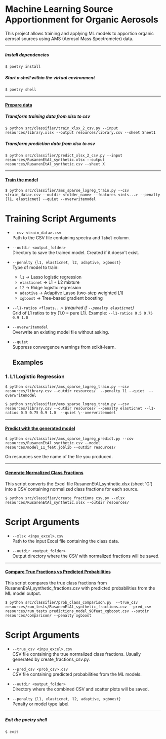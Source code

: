 # Machine Learning Source Apportionment for Organic Aerosols

This project allows training and applying ML models to apportion organic aerosol sources using AMS (Aerosol Mass Spectrometer) data.

---

##### Install dependencies

```
$ poetry install
```

##### Start a shell within the virtual environment

```
$ poetry shell
```

-----------

#### <u>Prepare data</u>

##### Transform training data from xlsx to csv

```
$ python src/classifier/train_xlsx_2_csv.py --input resources/library.xlsx --output resources/library.csv --sheet Sheet1
```

##### Transform prediction data from xlsx to csv 

```
$ python src/classifier/predict_xlsx_2_csv.py --input resources/RusanenEtAl_synthetic.xlsx --output resources/RusanenEtAl_synthetic.csv --sheet X
```

------------------

#### <u>Train the model</u>

```
$ python src/classifier/ams_sparse_logreg_train.py --csv <train_data>.csv --outdir <folder_name> --features <ints...> --penalty {l1, elasticnet} --quiet --overwritemodel
```

# Training Script Arguments

- `--csv <train_data>.csv`  
  Path to the CSV file containing spectra and `label` column.

- `--outdir <output_folder>`  
  Directory to save the trained model. Created if it doesn't exist.

- `--penalty {l1, elasticnet, l2, adaptive, xgboost}`  
  Type of model to train:  
  - `l1` → Lasso logistic regression  
  - `elasticnet` → L1 + L2 mixture  
  - `l2` → Ridge logistic regression  
  - `adaptive` → Adaptive Lasso (two-step weighted L1)  
  - `xgboost` → Tree-based gradient boosting

- `--l1-ratios <floats...>` *(required if `--penalty elasticnet`)*  
  Grid of L1 ratios to try (1.0 = pure L1). Example: `--l1-ratios 0.5 0.75 0.9 1.0`

- `--overwritemodel`  
  Overwrite an existing model file without asking.

- `--quiet`  
  Suppress convergence warnings from scikit-learn.

  ## Examples

### 1. L1 Logistic Regression
```
$ python src/classifier/ams_sparse_logreg_train.py --csv resources/library.csv --outdir resources/  --penalty l1 --quiet  --overwritemodel
```

```
$ python src/classifier/ams_sparse_logreg_train.py --csv resources/library.csv --outdir resources/ --penalty elasticnet --l1-ratios 0.5 0.75 0.9 1.0  --quiet \--overwritemodel
```

  --------------------

#### <u>Predict with the generated model</u>

```
$ python src/classifier/ams_sparse_logreg_predict.py --csv resources/RusanenEtAl_synthetic.csv --model resources/model_11_feat.joblib --outdir resources/ 
```
On resources see the name of the file you produced.

----------------
#### <u>Generate Normalized Class Fractions</u>

This script converts the Excel file RusanenEtAl_synthetic.xlsx (sheet 'G') into a CSV containing normalized class fractions for each source.

```
$ python src/classifier/create_fractions_csv.py --xlsx resources/RusanenEtAl_synthetic.xlsx --outdir resources/

```

# Script Arguments

- `--xlsx <inpu_excel>.csv`  
  Path to the input Excel file containing the class data.

- `--outdir <output_folder>`  
  Output directory where the CSV with normalized fractions will be saved.
----------------

#### <u>Compare True Fractions vs Predicted Probabilities</u>

This script compares the true class fractions from RusanenEtAl_synthetic_fractions.csv with predicted probabilities from the ML model output.

```
$ python src/classifier/prob_class_comparison.py  --true_csv resources/run_tests/RusanenEtAl_synthetic_fractions.csv --pred_csv resources/run_tests predictions_model_98feat_xgboost.csv --outdir resources/comparison/ --penalty xgboost

```

# Script Arguments

- `--true_csv <inpu_excel>.csv`  
  CSV file containing the true normalized class fractions. Usually generated by create_fractions_csv.py.

- `--pred_csv <prob_csv>.csv`  
  CSV file containing predicted probabilities from the ML models.

- `--outdir <output_folder>`  
  Directory where the combined CSV and scatter plots will be saved.

- `--penalty {l1, elasticnet, l2, adaptive, xgboost}`  
  Penalty or model type label.  
----------------

##### Exit the poetry shell

```
$ exit
```
